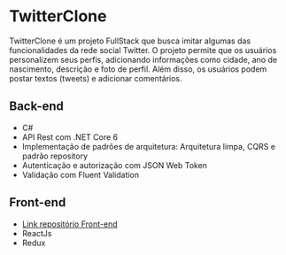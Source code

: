 # TwitterClone
<p>TwitterClone é um projeto FullStack que busca imitar algumas das funcionalidades da rede social Twitter. O projeto permite que os usuários personalizem seus perfis, adicionando informações como cidade, ano de nascimento, descrição e foto de perfil. Além disso, os usuários podem postar textos (tweets) e adicionar comentários.</p>

<h2>Back-end</h2>
<ul>
<li>C#</li>
<li> API Rest com .NET Core 6</li>
<li>Implementação de padrões de arquitetura: Arquitetura limpa, CQRS e padrão repository</li>
<li>Autenticação e autorização com JSON Web Token </li>
<li>Validação com Fluent Validation</li>
</ul>

<h2>Front-end</a></h2>
<ul>
<li><a href="https://github.com/luizAlbuquerque0/TwitterClone_Front">Link repositório Front-end</a></li>
<li>ReactJs</li>
<li>Redux</li>
</ul>
